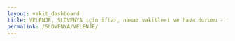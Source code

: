```yaml
---
layout: vakit_dashboard
title: VELENJE, SLOVENYA için iftar, namaz vakitleri ve hava durumu - ilçe/eyalet seç
permalink: /SLOVENYA/VELENJE/
---
```


<script type="text/javascript">
  var GLOBAL_COUNTRY = 'SLOVENYA';
  var GLOBAL_CITY = 'VELENJE';
  var GLOBAL_STATE = '';
  var lat = 72;
  var lon = 21;
</script>
